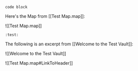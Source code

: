```
code block
```

Here's the Map from [[Test Map.map]]:

![[Test Map.map]]

`:test:` 

The following is an excerpt from [[Welcome to the Test Vault]]:

![[Welcome to the Test Vault]]

![[Test Map.map#LinkToHeader]]